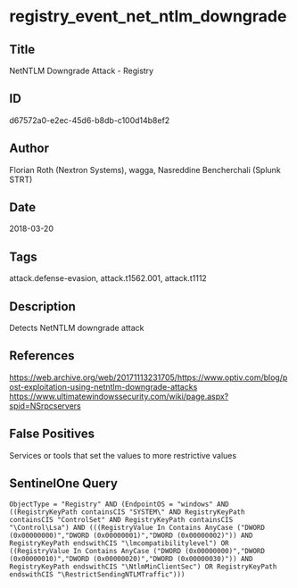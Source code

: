 # registry_event_net_ntlm_downgrade

## Title
NetNTLM Downgrade Attack - Registry

## ID
d67572a0-e2ec-45d6-b8db-c100d14b8ef2

## Author
Florian Roth (Nextron Systems), wagga, Nasreddine Bencherchali (Splunk STRT)

## Date
2018-03-20

## Tags
attack.defense-evasion, attack.t1562.001, attack.t1112

## Description
Detects NetNTLM downgrade attack

## References
https://web.archive.org/web/20171113231705/https://www.optiv.com/blog/post-exploitation-using-netntlm-downgrade-attacks
https://www.ultimatewindowssecurity.com/wiki/page.aspx?spid=NSrpcservers

## False Positives
Services or tools that set the values to more restrictive values

## SentinelOne Query
```
ObjectType = "Registry" AND (EndpointOS = "windows" AND ((RegistryKeyPath containsCIS "SYSTEM\" AND RegistryKeyPath containsCIS "ControlSet" AND RegistryKeyPath containsCIS "\Control\Lsa") AND (((RegistryValue In Contains AnyCase ("DWORD (0x00000000)","DWORD (0x00000001)","DWORD (0x00000002)")) AND RegistryKeyPath endswithCIS "\lmcompatibilitylevel") OR ((RegistryValue In Contains AnyCase ("DWORD (0x00000000)","DWORD (0x00000010)","DWORD (0x00000020)","DWORD (0x00000030)")) AND RegistryKeyPath endswithCIS "\NtlmMinClientSec") OR RegistryKeyPath endswithCIS "\RestrictSendingNTLMTraffic")))

```